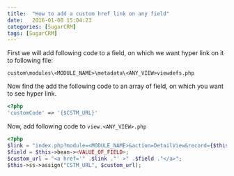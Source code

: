 ```yaml
---
title:  "How to add a custom href link on any field"
date:   2016-01-08 15:04:23
categories: [SugarCRM]
tags: [SugarCRM]
---
```


First we will add following code to a field, on which we want hyper link on it to following file:

`custom\modules\<MODULE_NAME>\metadata\<ANY_VIEW>viewdefs.php`

Now find the add the following code to an array of field, on which you want to see hyper link.

```php
<?php
'customCode' => '{$CSTM_URL}'
```

Now, add following code to `view.<ANY_VIEW>.php`

```php
<?php
$link = "index.php?module=<MODULE_NAME>&action=DetailView&record={$this->bean-><ID_OF_ANY_FIELD>}";
$field = $this->bean-><VALUE_OF_FIELD>;
$custom_url = "<a href='" .$link ."' >" .$field ."</a>";
$this->ss->assign("CSTM_URL", $custom_url);
```

[jekyll]:      http://jekyllrb.com
[jekyll-gh]:   https://github.com/jekyll/jekyll
[jekyll-help]: https://github.com/jekyll/jekyll-help
